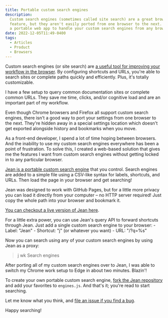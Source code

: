 ```yaml
---
title: Portable custom search engines
description:
  Custom search engines (sometimes called site search) are a great browser
  feature, but they aren't easily ported from one browser to the next. I created
  a portable web app to handle your custom search engines from any browser.
date: 2022-12-05T11:49-0400
tags:
  - Articles
  - Product
  - Browsers
---
```


Custom search engines (or site search) are
[a useful tool for improving your workflow in the browser](https://zapier.com/blog/add-search-engine-to-chrome/).
By configuring shortcuts and URLs, you're able to search sites or complete paths
quickly and efficiently. Plus, it's totally customizable.

I﻿ have a few setup to query common documentation sites or complete common URLs.
They save me time, clicks, and/or cognitive load and are an important part of my
workflow.

E﻿ven though Chrome browsers and Firefox all support custom search engines,
there isn't a good way to port your settings from one browser to the next.
They're hidden away in a special settings location which doesn't get exported
alongside history and bookmarks when you move.

A﻿s a front-end developer, I spend a lot of time hoping between browsers. And
the inability to use my custom search engines everywhere has been a point of
frustration. To solve this, I created a web-based solution that gives me the
features I want from custom search engines without getting locked in to any
particular browser.

[﻿Jean is a portable custom search engine](https://github.com/seanmcp/jean) that
you control. Search engines are added to a simple file using a CSV-like syntax
for labels, shortcuts, and URLs. Then load the page in your browser and get
searching!

Jean was designed to work with GitHub Pages, but for a little more privacy you
can load it directly from your computer – no HTTP server required! Just copy the
whole path into your browser and bookmark it.

[﻿You can checkout a live version of Jean here](https://seanmcp.github.io/jean/).

F﻿or a little extra power, you can use Jean's query API to forward shortcuts
through Jean. Just add a single custom search engine to your browser: -﻿ Label:
"Jean" -﻿ Shortcut: "j" (or whatever you want) -﻿ URL:
"<your-jean-location>/?q=%s"

N﻿ow you can search using any of your custom search engines by using Jean as a
proxy:

> j wk Search engines

A﻿fter porting all of my custom search engines over to Jean, I was able to
switch my Chrome work setup to Edge in about two minutes. Blazin'!

T﻿o create your own portable custom search engine,
[fork the Jean repository](https://github.com/seanmcp/jean/fork) and add your
favorites to `engines.js`. And that's it; you're read to start searching.

L﻿et me know what you think, and
[file an issue if you find a bug](https://github.com/seanmcp/jean/issues).

H﻿appy searching!
